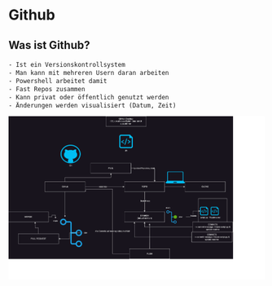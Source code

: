 # Github

## Was ist Github?

    - Ist ein Versionskontrollsystem
    - Man kann mit mehreren Usern daran arbeiten
    - Powershell arbeitet damit
    - Fast Repos zusammen
    - Kann privat oder öffentlich genutzt werden
    - Änderungen werden visualisiert (Datum, Zeit)


![](./images/git.png)